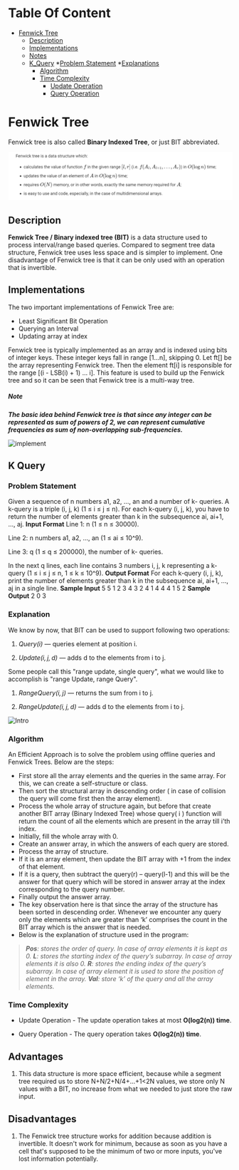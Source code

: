 
# Table Of Content
* [Fenwick Tree](#fenwick-tree)
    * [Description](#description)
    * [Implementations](#implementations)
    * [Notes](#note)
    * [K_Query](#k-query)
        *[Problem Statement](#problem-statement)
        *[Explanations](#explanation)
        * [Algorithm](#algorithm)
        * [Time Complexity](#time-complexity)
            * [Update Operation](#update-operation)
            * [Query Operation](#query-operation)
# Fenwick Tree


Fenwick tree is also called **Binary Indexed Tree**, or just BIT abbreviated.

![Intro](https://github.com/uhini0201/GSSoc-22-images/blob/main/output1.jpeg?raw=true)


## Description

__Fenwick Tree / Binary indexed tree (BIT)__ is a data structure used to process interval/range based queries. Compared to segment tree data structure, Fenwick tree uses less space and is simpler to implement.
One disadvantage of Fenwick tree is that it can be only used with an operation that is invertible.






## Implementations


The two important implementations of Fenwick Tree are:

* Least Significant Bit Operation
* Querying an Interval
* Updating array at index 

Fenwick tree is typically implemented as an array and is indexed using bits of integer keys. These integer keys fall in range [1...n], skipping 0.
Let ft[] be the array representing Fenwick tree. Then the element ft[i] is responsible for the range [(i - LSB(i) + 1) ... i].
This feature is used to build up the Fenwick tree and so it can be seen that Fenwick tree is a multi-way tree.

##### Note

**_The basic idea behind Fenwick tree is that since any integer can be represented as sum of powers of 2, we can represent cumulative frequencies as sum of non-overlapping sub-frequencies._**

![implement](https://i.stack.imgur.com/QcUPG.png)






## K Query

### Problem Statement

Given a sequence of n numbers a1, a2, ..., an and a number of k- queries. A k-query is a triple (i, j, k) (1 ≤ i ≤ j ≤ n). For each k-query (i, j, k), you have to return the number of elements greater than k in the subsequence ai, ai+1, ..., aj.
**Input Format**
Line 1: n (1 ≤ n ≤ 30000).

Line 2: n numbers a1, a2, ..., an (1 ≤ ai ≤ 10^9).

Line 3: q (1 ≤ q ≤ 200000), the number of k- queries.

In the next q lines, each line contains 3 numbers i, j, k representing a k-query (1 ≤ i ≤ j ≤ n, 1 ≤ k ≤ 10^9).
**Output Format**
For each k-query (i, j, k), print the number of elements greater than k in the subsequence ai, ai+1, ..., aj in a single line.
**Sample Input**
5
5 1 2 3 4
3
2 4 1
4 4 4
1 5 2 
**Sample Output**
2
0
3 

### Explanation

We know by now, that BIT can be used to support following two operations:

1) *Query(i)* — queries element at position i.

2) *Update(i, j, d)* — adds d to the elements from i to j.

Some people call this "range update, single query", what we would like to accomplish is "range Update, range Query".

1) *RangeQuery(i, j)* — returns the sum from i to j.

2) *RangeUpdate(i, j, d)* — adds d to the elements from i to j.

![Intro](https://miro.medium.com/max/1400/1*RZgpomELnq40ZoL2Ykbrew.png)


### Algorithm

An Efficient Approach is to solve the problem using offline queries and Fenwick Trees. Below are the steps: 
 

* First store all the array elements and the queries in the same array. For this, we can create a self-structure or class.
* Then sort the structural array in descending order ( in case of collision the query will come first then the array element).
* Process the whole array of structure again, but before that create another BIT array (Binary Indexed Tree) whose query( i ) function will return the count of all the elements which are present in the array till i’th index.
* Initially, fill the whole array with 0.
* Create an answer array, in which the answers of each query are stored.
* Process the array of structure.
* If it is an array element, then update the BIT array with +1 from the index of that element.
* If it is a query, then subtract the query(r) – query(l-1) and this will be the answer for that query which will be stored in answer array at the index corresponding to the query number.
* Finally output the answer array.
* The key observation here is that since the array of the structure has been sorted in descending order. Whenever we encounter any query only the elements which are greater than ‘k’ comprises the count in the BIT array which is the answer that is needed. 
* Below is the explanation of structure used in the program: 
 

>_**Pos**: stores the order of query. In case of array elements it is kept as 0. 
**L**: stores the starting index of the query’s subarray. In case of array elements it is also 0. 
**R**: stores the ending index of the query’s subarray. In case of array element it is used to store the position of element in the array. 
**Val**: store ‘k’ of the query and all the array elements._ 
 




### Time Complexity

* Update Operation - The update operation takes at most **O(log2(n)) time**.



* Query Operation - The query operation takes **O(log2(n)) time**.





## Advantages

1) This data structure is more space efficient, because while a segment tree required us to store N+N/2+N/4+...+1<2N values, we store only N values with a BIT, no increase from what we needed to just store the raw input.
## Disadvantages

1) The Fenwick tree structure works for addition because addition is invertible. It doesn't work for minimum, because as soon as you have a cell that's supposed to be the minimum of two or more inputs, you've lost information potentially.
